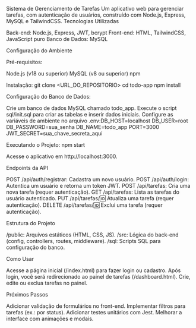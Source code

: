 Sistema de Gerenciamento de Tarefas
Um aplicativo web para gerenciar tarefas, com autenticação de usuários, construído com Node.js, Express, MySQL e TailwindCSS.
Tecnologias Utilizadas

Back-end: Node.js, Express, JWT, bcrypt
Front-end: HTML, TailwindCSS, JavaScript puro
Banco de Dados: MySQL

Configuração do Ambiente

Pré-requisitos:

Node.js (v18 ou superior)
MySQL (v8 ou superior)
npm


Instalação:
git clone <URL_DO_REPOSITORIO>
cd todo-app
npm install


Configuração do Banco de Dados:

Crie um banco de dados MySQL chamado todo_app.
Execute o script sql/init.sql para criar as tabelas e inserir dados iniciais.
Configure as variáveis de ambiente no arquivo .env:DB_HOST=localhost
DB_USER=root
DB_PASSWORD=sua_senha
DB_NAME=todo_app
PORT=3000
JWT_SECRET=sua_chave_secreta_aqui




Executando o Projeto:
npm start


Acesse o aplicativo em http://localhost:3000.



Endpoints da API

POST /api/auth/registrar: Cadastra um novo usuário.
POST /api/auth/login: Autentica um usuário e retorna um token JWT.
POST /api/tarefas: Cria uma nova tarefa (requer autenticação).
GET /api/tarefas: Lista as tarefas do usuário autenticado.
PUT /api/tarefas/:id: Atualiza uma tarefa (requer autenticação).
DELETE /api/tarefas/:id: Exclui uma tarefa (requer autenticação).

Estrutura do Projeto

/public: Arquivos estáticos (HTML, CSS, JS).
/src: Lógica do back-end (config, controllers, routes, middleware).
/sql: Scripts SQL para configuração do banco.

Como Usar

Acesse a página inicial (/index.html) para fazer login ou cadastro.
Após login, você será redirecionado ao painel de tarefas (/dashboard.html).
Crie, edite ou exclua tarefas no painel.

Próximos Passos

Adicionar validação de formulários no front-end.
Implementar filtros para tarefas (ex.: por status).
Adicionar testes unitários com Jest.
Melhorar a interface com animações e modais.

